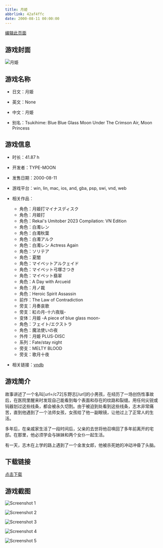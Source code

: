 ```yaml
---
title: 月姫
abbrlink: 42af4ffc
date: 2000-08-11 00:00:00
---
```

[编辑此页面](https://github.com/ACG-3/ADV3-source/blob/main/source/_posts/games/AIR.md)

## 游戏封面

![月姫](https://pan.timero.xyz/d/onedrive/img_lib_001/AIR_cover.avif)


## 游戏名称

- 日文：月姫
- 英文：None
- 中文：月姫

- 别名：Tsukihime: Blue Blue Glass Moon Under The Crimson Air, Moon Princess


## 游戏信息

- 时长：41.87 h
- 开发者：TYPE-MOON
- 发售日期：2000-08-11
- 游戏平台：win, lin, mac, ios, and, gba, psp, swi, vnd, web
- 相关作品：
   - 角色：月姫打マイナスディスク
   - 角色：月姫打
   - 角色：Rekai's Umitober 2023 Compilation: VN Edition
   - 角色：白濁レン
   - 角色：白濁秋葉
   - 角色：白濁アルク
   - 角色：白濁レン Actress Again
   - 角色：ソリテア
   - 角色：夏闇
   - 角色：マイペットアルクェイド
   - 角色：マイペット弓塚さつき
   - 角色：マイペット翡翠
   - 角色：A Day with Arcueid
   - 角色：月ノ裁
   - 角色：Heroic Spirit Assassin
   - 前作：The Law of Contradiction
   - 旁支：月奏哀歌
   - 旁支：紅の月-十六夜版-
   - 变体：月姫 -A piece of blue glass moon-
   - 角色：フェイト/エクストラ
   - 角色：魔法使いの夜
   - 外传：月姫 PLUS-DISC
   - 系列：Fate/stay night
   - 旁支：MELTY BLOOD
   - 旁支：歌月十夜

- 相关链接：[vndb](https://vndb.org/v7)


## 游戏简介

故事讲述了一个名叫[url=/c72]东野志[/url]的小男孩，在经历了一场创伤性事故后，在医院里醒来时发现自己能看到每个表面和存在的纹路和裂缝。用任何尖锐或钝器划过这些线条，都会被永久切割。由于被迫到处看到这些线条，志木非常痛苦，直到他遇到了一个法师女孩，女孩给了他一副眼镜，让他过上了正常人的生活。

多年后，在亲戚家生活了一段时间后，父亲的去世将他召唤回了多年前离开的宅邸。在那里，他必须学会与妹妹和两个女仆一起生活。

有一天，志木在上学的路上遇到了一个金发女郎，他被杀死她的冲动冲昏了头脑。


## 下载链接

[点击下载](https://pan.timero.xyz/onedrive/adv_lib_001/AIR)


## 游戏截图


![Screenshot 1](https://pan.timero.xyz/d/onedrive/img_lib_001/AIR_Screenshot_1.avif)

![Screenshot 2](https://pan.timero.xyz/d/onedrive/img_lib_001/AIR_Screenshot_2.avif)

![Screenshot 3](https://pan.timero.xyz/d/onedrive/img_lib_001/AIR_Screenshot_3.avif)

![Screenshot 4](https://pan.timero.xyz/d/onedrive/img_lib_001/AIR_Screenshot_4.avif)

![Screenshot 5](https://pan.timero.xyz/d/onedrive/img_lib_001/AIR_Screenshot_5.avif)

